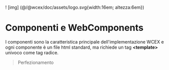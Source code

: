 <!--DESC: {icon:{name:"explore"},id:1} -->

! [img] (@/@wcex/doc/assets/logo.svg{width:16em; altezza:6em})

# Componenti e WebComponents

I componenti sono la caratteristica principale dell'implementazione WCEX e ogni componente è un file html standard, ma richiede un tag **\<template\>** univoco come tag radice.

> Perfezionamento
